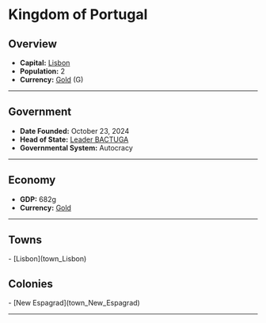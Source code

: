 <!--UNDEDITED FILE, remove this entire line if this file has been edited!-->
# <!--NAME-->Kingdom of Portugal<!--NAME-->

## Overview

- **Capital:** <!--CAPITAL_LINK-->[Lisbon](Lisbon_town)<!--CAPITAL_LINK-->
- **Population:** <!--POPULATION-->2<!--POPULATION-->
- **Currency:** <!--CURRENCY_LINK-->[Gold](Gold_currency)<!--CURRENCY_LINK--> (<!--CURRENCY_ABV-->G<!--CURRENCY_ABV-->)

---

## Government

- **Date Founded:** <!--FOUNDED-->October 23, 2024<!--FOUNDED-->
- **Head of State:** <!--LEADER_TITLE_LINK-->[Leader BACTUGA](BACTUGA_user)<!--LEADER_TITLE_LINK-->
- **Governmental System:** <!--GOVERNMENT-->Autocracy<!--GOVERNMENT-->

---

## Economy

- **GDP:** <!--GDP-->682g<!--GDP-->
- **Currency:** <!--CURRENCY_LINK-->[Gold](Gold_currency)<!--CURRENCY_LINK-->

---

## Towns

<!--TOWNS-->- [Lisbon](town_Lisbon)<!--TOWNS-->

## Colonies

<!--COLONIES-->- [New Espagrad](town_New_Espagrad)<!--COLONIES-->

---